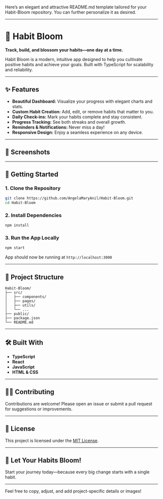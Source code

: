 Here’s an elegant and attractive README.md template tailored for your Habit-Bloom repository. You can further personalize it as desired.

---

# 🌱 Habit Bloom

**Track, build, and blossom your habits—one day at a time.**

Habit Bloom is a modern, intuitive app designed to help you cultivate positive habits and achieve your goals. Built with TypeScript for scalability and reliability.

---

## ✨ Features

- **Beautiful Dashboard:** Visualize your progress with elegant charts and stats.
- **Custom Habit Creation:** Add, edit, or remove habits that matter to you.
- **Daily Check-ins:** Mark your habits complete and stay consistent.
- **Progress Tracking:** See both streaks and overall growth.
- **Reminders & Notifications:** Never miss a day!
- **Responsive Design:** Enjoy a seamless experience on any device.

---

## 📸 Screenshots

<!--
Add screenshots/gifs here:
![Habit Bloom Dashboard](assets/screenshots/dashboard.png)
![Habit Tracker](assets/screenshots/tracker.png)
-->

---

## 🚀 Getting Started

### 1. Clone the Repository

```bash
git clone https://github.com/AngelaMaryAnil/Habit-Bloom.git
cd Habit-Bloom
```

### 2. Install Dependencies

```bash
npm install
```

### 3. Run the App Locally

```bash
npm start
```
App should now be running at `http://localhost:3000`

---

## 📂 Project Structure

```
Habit-Bloom/
├── src/
│   ├── components/
│   ├── pages/
│   ├── utils/
│   └── ...
├── public/
├── package.json
└── README.md
```

---

## 🛠️ Built With

- **TypeScript**
- **React**
- **JavaScript**
- **HTML & CSS**

---

## 👩‍💻 Contributing

Contributions are welcome! Please open an issue or submit a pull request for suggestions or improvements.

---

## 📄 License

This project is licensed under the [MIT License](LICENSE).

---

## 🌸 Let Your Habits Bloom!

Start your journey today—because every big change starts with a single habit.

---

Feel free to copy, adjust, and add project-specific details or images!
